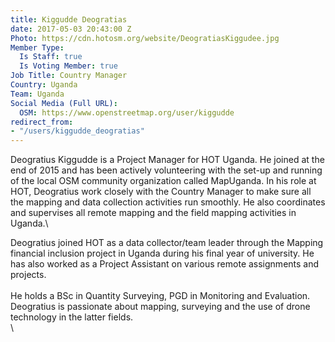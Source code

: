 ```yaml
---
title: Kiggudde Deogratias
date: 2017-05-03 20:43:00 Z
Photo: https://cdn.hotosm.org/website/DeogratiasKiggudee.jpg
Member Type:
  Is Staff: true
  Is Voting Member: true
Job Title: Country Manager
Country: Uganda
Team: Uganda
Social Media (Full URL):
  OSM: https://www.openstreetmap.org/user/kiggudde
redirect_from:
- "/users/kiggudde_deogratias"
---
```


Deogratius Kiggudde is a Project Manager for HOT Uganda. He joined at the end of 2015 and has been actively volunteering with the set-up and running of the local OSM community organization called MapUganda. In his role at HOT, Deogratius work closely with the Country Manager to make sure all the mapping and data collection activities run smoothly. He also coordinates and supervises all remote mapping and the field mapping activities in Uganda.\

Deogratius joined HOT as a data collector/team leader through the Mapping financial inclusion project in Uganda during his final year of university. He has also worked as a Project Assistant on various remote assignments and projects.\
\
He holds a BSc in Quantity Surveying, PGD in Monitoring and Evaluation. Deogratius is passionate about mapping, surveying and the use of drone technology in the latter fields. \
\
